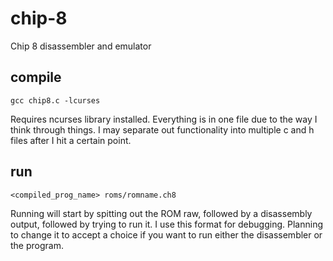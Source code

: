# chip-8
Chip 8 disassembler and emulator

## compile

`gcc chip8.c -lcurses`

Requires ncurses library installed.
Everything is in one file due to the way I think through things. I may separate out functionality into multiple c and h files after I hit a certain point.

## run
`<compiled_prog_name> roms/romname.ch8`

Running will start by spitting out the ROM raw, followed by a disassembly output, followed by trying to run it. I use this format for debugging. Planning to change it to accept a choice if you want to run either the disassembler or the program.
